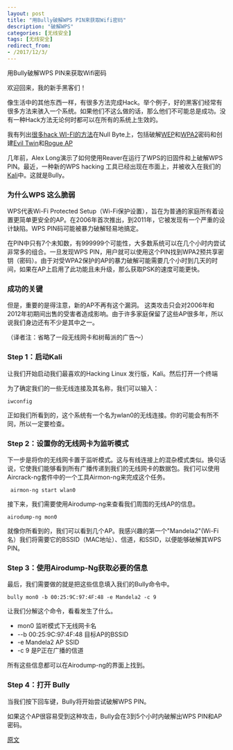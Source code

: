 ```yaml
---
layout: post
title: "用Bully破解WPS PIN来获取Wifi密码"
description: "破解WPS"
categories: [无线安全]
tags: [无线安全]
redirect_from:
- /2017/12/3/
---
```



用Bully破解WPS PIN来获取Wifi密码

欢迎回来，我的新手黑客们！

像生活中的其他东西一样，有很多方法完成Hack。举个例子，好的黑客们经常有很多方法来骇入一个系统。如果他们不这么做的话，那么他们不可能总是成功。没有一种Hack方法无论何时都可以在所有的系统上生效的。

我有列出[很多hack WI-FI的方法](https://null-byte.wonderhowto.com/how-to/wi-fi-hacking/)在Null Byte上，包括破解[WEP](https://null-byte.wonderhowto.com/how-to/hack-wi-fi-cracking-wep-passwords-with-aircrack-ng-0147340/)和[WPA2](https://null-byte.wonderhowto.com/how-to/hack-wi-fi-cracking-wpa2-psk-passwords-using-aircrack-ng-0148366/)密码和创建[Evil Twin](https://null-byte.wonderhowto.com/how-to/hack-wi-fi-creating-evil-twin-wireless-access-point-eavesdrop-data-0147919/)和[Rogue AP](https://null-byte.wonderhowto.com/how-to/hack-wi-fi-creating-invisible-rogue-access-point-siphon-off-data-undetected-0148031/)

几年前，Alex Long演示了如何使用Reaver在运行了WPS的旧固件和上破解WPS PIN。最近，一种新的WPS hacking 工具已经出现在市面上，并被收入在我们的[Kali](https://null-byte.wonderhowto.com/how-to/hack-like-pro-getting-started-with-kali-your-new-hacking-system-0151631/)中。这就是Bully。

### 为什么WPS 这么脆弱

WPS代表Wi-Fi Protected Setup（Wi-Fi保护设置），旨在为普通的家庭所有着设置更简单更安全的AP。在2006年首次推出，到2011年，它被发现有一个严重的设计缺陷。WPS PIN码可能被暴力破解轻易地搞定。

在PIN中只有7个未知数，有999999个可能性，大多数系统可以在几个小时内尝试非常多的组合。一旦发现WPS PIN，用户就可以使用这个PIN找到WPA2预共享密钥（密码）。由于对受WPA2保护的AP的暴力破解可能需要几个小时到几天的时间，如果在AP上启用了此功能且未升级，那么获取PSK的速度可能更快。

### 成功的关键

但是，重要的是得注意，新的AP不再有这个漏洞。 这类攻击只会对2006年和2012年初期间出售的受害者造成影响。由于许多家庭保留了这些AP很多年，所以说我们身边还有不少是其中之一。

（译者注：省略了一段无线网卡和树莓派的广告～）

### Step 1：启动Kali

让我们开始启动我们最喜欢的Hacking Linux 发行版，Kali。然后打开一个终端

为了确定我们的一些无线连接及其名称，我们可以输入：

	iwconfig

正如我们所看到的，这个系统有一个名为wlan0的无线连接。你的可能会有所不同，所以一定要检查。

### Step 2：设置你的无线网卡为监听模式

下一步是将你的无线网卡置于监听模式。这与有线连接上的混杂模式类似。换句话说，它使我们能够看到所有广播传递到我们的无线网卡的数据包。我们可以使用Aircrack-ng套件中的一个工具Airmon-ng来完成这个任务。

	 airmon-ng start wlan0

接下来，我们需要使用Airodump-ng来查看我们周围的无线AP的信息。

	airodump-ng mon0

就像你所看到的，我们可以看到几个AP。我感兴趣的第一个"Mandela2"(Wi-Fi名）我们将需要它的BSSID（MAC地址）、信道，和SSID，以便能够破解其WPS PIN。

### Step 3：使用Airodump-Ng获取必要的信息

最后，我们需要做的就是把这些信息填入我们的Bully命令中。

	bully mon0 -b 00:25:9C:97:4F:48 -e Mandela2 -c 9

让我们分解这个命令，看看发生了什么。

- mon0 监听模式下无线网卡名
- --b 00:25:9C:97:4F:48 目标AP的BSSID
- -e Mandela2 AP SSID
- -c 9 是P正在广播的信道

所有这些信息都可以在Airodump-ng的界面上找到。

### Step 4：打开 Bully

当我们按下回车键，Bully将开始尝试破解WPS PIN。

如果这个AP很容易受到这种攻击，Bully会在3到5个小时内破解出WPS PIN和AP密码。

[原文](https://null-byte.wonderhowto.com/how-to/hack-wi-fi-breaking-wps-pin-get-password-with-bully-0158819/)
